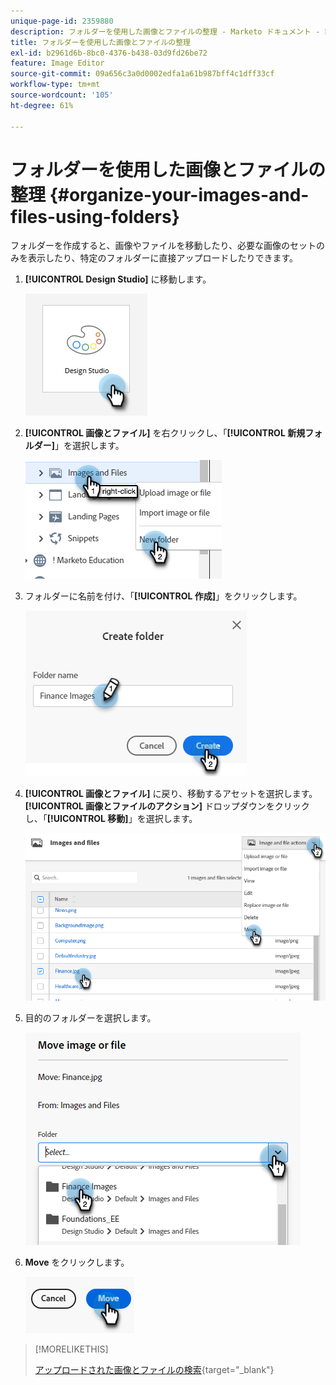 ```yaml
---
unique-page-id: 2359880
description: フォルダーを使用した画像とファイルの整理 - Marketo ドキュメント - 製品ドキュメント
title: フォルダーを使用した画像とファイルの整理
exl-id: b2961d6b-8bc0-4376-b438-03d9fd26be72
feature: Image Editor
source-git-commit: 09a656c3a0d0002edfa1a61b987bff4c1dff33cf
workflow-type: tm+mt
source-wordcount: '105'
ht-degree: 61%

---
```


# フォルダーを使用した画像とファイルの整理 {#organize-your-images-and-files-using-folders}

フォルダーを作成すると、画像やファイルを移動したり、必要な画像のセットのみを表示したり、特定のフォルダーに直接アップロードしたりできます。

1. **[!UICONTROL Design Studio]** に移動します。

   ![](assets/organize-your-images-and-files-using-folders-1.png)

1. **[!UICONTROL 画像とファイル]** を右クリックし、「**[!UICONTROL 新規フォルダー]**」を選択します。

   ![](assets/organize-your-images-and-files-using-folders-2.png)

1. フォルダーに名前を付け、「**[!UICONTROL 作成]**」をクリックします。

   ![](assets/organize-your-images-and-files-using-folders-3.png)

1. **[!UICONTROL 画像とファイル]** に戻り、移動するアセットを選択します。 **[!UICONTROL 画像とファイルのアクション]** ドロップダウンをクリックし、「**[!UICONTROL 移動]**」を選択します。

   ![](assets/organize-your-images-and-files-using-folders-4.png)

1. 目的のフォルダーを選択します。

   ![](assets/organize-your-images-and-files-using-folders-5.png)

1. **Move** をクリックします。

   ![](assets/organize-your-images-and-files-using-folders-6.png)

>[!MORELIKETHIS]
>
>[アップロードされた画像とファイルの検索](/help/marketo/product-docs/demand-generation/images-and-files/search-uploaded-images-and-files.md){target="_blank"}
